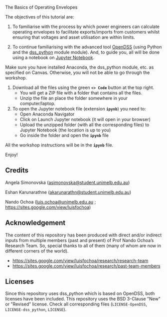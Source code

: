 The Basics of Operating Envelopes

The objectives of this tutorial are:
1. To familiarise with the process by which power engineers can calculate operating envelopes to facilitate exports/imports from customers whilst ensuring that voltages and asset utilisation are within limits.

2. To continue familiarising with the advanced tool [OpenDSS](https://www.epri.com/pages/sa/opendss) (using Python and the [dss_python](https://github.com/dss-extensions/dss_python) module module). And, to guide you, all will be done using a notebook on [Jupyter Notebook](https://jupyter.org/).

Make sure you have installed Anaconda, the dss_python module, etc. as specified on Canvas. Otherwise, you will not be able to go through the workshop.

1. Download all the files using the green **`<> Code`** button at the top right.
   - You will get a ZIP file with a folder that contains all the files.
   - Unzip the file an place the folder somewhere in your computer/laptop.
3. To open the Jupyter notebook file (extension **`ipynb`**) you need to:
   - Open Anaconda Navigator
   - Click on Launch Jupyter notebook (it will open in your browser)
   - Upload the unzipped folder (with all the corresponding files) to Jupyter Notebook (the location is up to you)
   - Go inside the folder and open the **`ipynb`** file

All the workshop instructions will be in the **`ipynb`** file.

Enjoy!

## Credits

Angela Simonovska (asimonovska@student.unimelb.edu.au)

Eshan Karunarathne (akarunarathn@student.unimelb.edu.au)

Nando Ochoa (luis.ochoa@unimelb.edu.au ; https://sites.google.com/view/luisfochoa)

## Acknowledgement

The content of this repository has been produced with direct and/or indirect inputs from multiple members (past and present) of Prof Nando Ochoa’s Research Team. So, special thanks to all of them (many of whom are now in different corners of the world).

* https://sites.google.com/view/luisfochoa/research/research-team
* https://sites.google.com/view/luisfochoa/research/past-team-members

## Licenses

Since this repository uses dss_python which is based on OpenDSS, both licenses have been included. This repository uses the BSD 3-Clause "New" or "Revised" license. Check all corresponding files (`LICENSE-OpenDSS`, `LICENSE-dss_python`, `LICENSE`).
